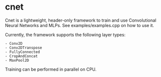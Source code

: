 # cnet
Cnet is a lightweight, header-only framework to train and use Convolutional Neural Networks and MLPs. See examples/examples.cpp on how to use it.

Currently, the framework supports the following layer types:

    - Conv2D
    - Conv2DTranspose
    - FullyConnected
    - CropAndConcat
    - MaxPool2D

Training can be performed in parallel on CPU. 


